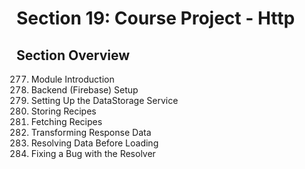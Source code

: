 # Section 19: Course Project - Http

## Section Overview

277. Module Introduction
278. Backend (Firebase) Setup
279. Setting Up the DataStorage Service
280. Storing Recipes
281. Fetching Recipes
282. Transforming Response Data
283. Resolving Data Before Loading
284. Fixing a Bug with the Resolver

